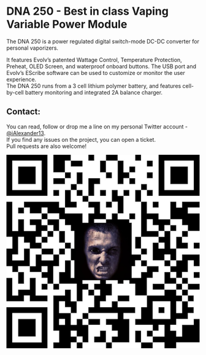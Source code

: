 # DNA 250 - Best in class Vaping Variable Power Module

The DNA 250 is a power regulated digital switch-mode DC-DC converter for personal vaporizers.  

It features Evolv’s patented Wattage Control, Temperature Protection, Preheat, OLED Screen, and waterproof onboard buttons. The USB port and Evolv’s EScribe software can be used to customize or monitor the user experience.  
The DNA 250 runs from a 3 cell lithium polymer battery, and features cell- by-cell battery monitoring and integrated 2A balance charger.

## <a name="contact">Contact:</a>

You can read, follow or drop me a line on my personal Twitter account - [@iAlexander13](https://twitter.com/iAlexander13).  
If you find any issues on the project, you can open a ticket.  
Pull requests are also welcome!

[![iAlexander - Нотатки громадянина України](https://raw.githubusercontent.com/iAlexander/DNA250/master/Footer.jpg)](https://twitter.com/iAlexander13)
